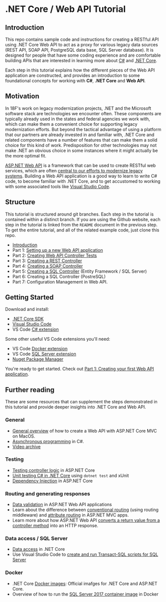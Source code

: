# .NET Core / Web API Tutorial

## Introduction

This repo contains sample code and instructions for creating a RESTful API using .NET Core Web API to act as a proxy for various legacy data sources (REST API, SOAP API, PostgreSQL data base, SQL Server database). It is designed for people that have some coding experience and are comfortable building APIs that are interested in learning more about [C#](https://docs.microsoft.com/en-us/dotnet/csharp/programming-guide/) and [.NET Core](https://docs.microsoft.com/en-us/dotnet/core/).

Each step in this tutorial explains how the different pieces of the Web API application are constructed, and provides an introduction to some foundational concepts for working with **C#**, **.NET Core** and **Web API**.

## Motivation

In 18F's work on legacy modernization projects, .NET and the Microsoft software stack are technologies we encounter often. These components are typically already used in the states and federal agencies we work with, which can make them a convenient choice for supporting legacy modernization efforts. But beyond the tactical advantage of using a platform that our partners are already invested in and familiar with, .NET Core and related components have a number of features that can make them a solid choice for this kind of work. Predisposition for other technologies may not make .NET an obvious choice in some instances where it might actually be the more optimal fit.

[ASP.NET Web API](https://www.asp.net/web-api) is a framework that can be used to create RESTful web services, which are often [central to our efforts to modernize legacy systems](https://18f.gsa.gov/2014/09/08/the-encasement-strategy-on-legacy-systems-and-the/). Building a Web API application is a good way to learn to write C# code, to become familiar with .NET Core, and to get accustomed to working with some associated tools like [Visual Studio Code](https://code.visualstudio.com/). 

## Structure

This tutorial is structured around git branches. Each step in the tutorial is contained within a distinct branch. If you are using the Github website, each step in the tutorial is linked from the `README` document in the previous step. To get the entire tutorial, and all of the related example code, just clone this repo. 

* [Introduction](https://github.com/mheadd/WebApiTutorial/tree/master)
* Part 1: [Setting up a new Web API application](https://github.com/mheadd/WebApiTutorial/tree/part-1)
* Part 2: [Creating Web API Controller Tests](https://github.com/mheadd/WebApiTutorial/tree/part-2)
* Part 3: [Creating a REST Controller](https://github.com/mheadd/WebApiTutorial/tree/part-3)
* Part 4: [Creating a SOAP Controller](https://github.com/mheadd/WebApiTutorial/tree/part-4)
* Part 5: [Creating a SQL Controller](https://github.com/mheadd/WebApiTutorial/tree/part-4) (Entity Framework / SQL Server)
* Part 6: Creating a SQL Controller (PostreSQL)
* Part 7: Configuration Management in Web API.

## Getting Started

Download and install:

* [.NET Core SDK](https://dotnet.microsoft.com/download)
* [Visual Studio Code](https://code.visualstudio.com/)
* VS Code [C# extension](https://marketplace.visualstudio.com/items?itemName=ms-vscode.csharp)

Some other useful VS Code extensions you'll need:

* VS Code [Docker extension](https://marketplace.visualstudio.com/items?itemName=ms-azuretools.vscode-docker)
* VS Code [SQL Server extension](https://marketplace.visualstudio.com/items?itemName=ms-mssql.mssql)
* [Nuget Package Manager](https://marketplace.visualstudio.com/items?itemName=jmrog.vscode-nuget-package-manager)

You're ready to get started. Check out [Part 1: Creating your first Web API application](../../tree/part-1).

## Further reading

These are some resources that can supplement the steps demonstrated in this tutorial and provide deeper insights into .NET Core and Web API.

### General
* [General overview](https://docs.microsoft.com/en-us/visualstudio/mac/asp-net-core?view=vsmac-2019) of how to create a Web API with ASP.NET Core MVC on MacOS.
* [Asynchronous programming](https://docs.microsoft.com/en-us/dotnet/csharp/async) in C#.
* [Video archive](https://dotnet.microsoft.com/learn/videos) 

### Testing
* [Testing controller logic](https://docs.microsoft.com/en-us/aspnet/core/mvc/controllers/testing) in ASP.NET Core
* [Unit testing C# in .NET Core](https://docs.microsoft.com/en-us/dotnet/core/testing/unit-testing-with-dotnet-test) using `dotnet test` and xUnit 
* [Dependency Injection](https://docs.microsoft.com/en-us/aspnet/core/fundamentals/dependency-injection) in ASP.NET Core

### Routing and generating responses
* [Data validation](https://docs.microsoft.com/en-us/aspnet/web-api/overview/formats-and-model-binding/model-validation-in-aspnet-web-api) in ASP.NET Web API applications
* Learn about the difference between [conventional routing](https://docs.microsoft.com/en-us/aspnet/core/mvc/controllers/routing) (using routing middleware) and [attribute routing](https://docs.microsoft.com/en-us/aspnet/core/mvc/controllers/routing#routing-mixed-ref-label) in ASP.NET MVC apps.
* Learn more about how ASP.NET Web API [converts a return value from a controller method](https://docs.microsoft.com/en-us/aspnet/web-api/overview/getting-started-with-aspnet-web-api/action-results) into an HTTP response.

### Data access / SQL Server
* [Data access](https://blogs.msdn.microsoft.com/dotnet/2016/11/09/net-core-data-access/) in .NET Core
* Use Visual Studio Code to [create and run Transact-SQL scripts for SQL Server](https://docs.microsoft.com/en-us/sql/linux/sql-server-linux-develop-use-vscode)

### Docker
* .NET Core [Docker images](https://hub.docker.com/_/microsoft-dotnet-core): Official imafges for .NET Core and ASP.NET Core.
* Overview of how to run the [SQL Server 2017 container image](https://docs.microsoft.com/en-us/sql/linux/quickstart-install-connect-docker) in Docker
